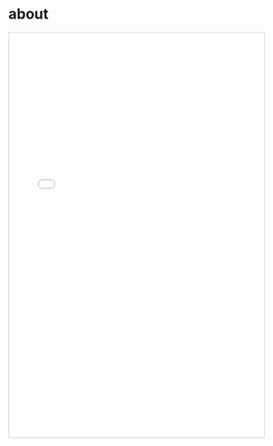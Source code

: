 # about

<iframe src="../2025ICPC贵州省赛邀请函.pdf" width="100%" height="800px" style="border: 1px solid #ccc; overflow: auto;"></iframe>